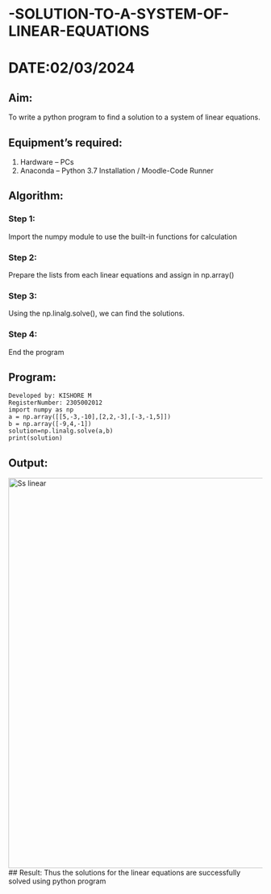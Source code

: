 # -SOLUTION-TO-A-SYSTEM-OF-LINEAR-EQUATIONS
# DATE:02/03/2024
## Aim:
To write a python program to find a solution to a system of linear equations.
## Equipment’s required:
1. 	Hardware – PCs
2. 	Anaconda – Python 3.7 Installation / Moodle-Code Runner
## Algorithm:
### Step 1: 
Import the numpy module to use the built-in functions for calculation
### Step 2: 
Prepare the lists from each linear equations and assign in np.array()
### Step 3: 
Using the np.linalg.solve(), we can find the solutions.
### Step 4: 
End the program
## Program:
```
Developed by: KISHORE M
RegisterNumber: 2305002012
import numpy as np
a = np.array([[5,-3,-10],[2,2,-3],[-3,-1,5]])
b = np.array([-9,4,-1])
solution=np.linalg.solve(a,b)
print(solution)
```
## Output:
<img width="774" alt="Ss linear" src="https://github.com/kishore07062005/SOLUTION-TO-A-SYSTEM-OF-LINEAR-EQUATIONS/assets/156066116/275a7a16-75aa-4e04-9e63-286a7f898a02">
## Result: 
Thus the solutions for the linear equations are successfully solved using python program

